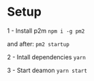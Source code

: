 # Setup

1 - Install p2m
`npm i -g pm2`

and after:
`pm2 startup`

2 - Intall dependencies
`yarn`

3 - Start deamon
`yarn start`